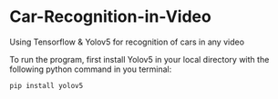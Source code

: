 # Car-Recognition-in-Video
Using Tensorflow &amp; Yolov5 for recognition of cars in any video

To run the program, first install Yolov5 in your local directory with the following python command in you terminal:


```python
pip install yolov5
```
</p>
